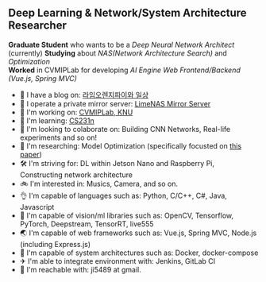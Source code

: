 ## Deep Learning & Network/System Architecture Researcher

**Graduate Student** who wants to be a _Deep Neural Network Architect_  
(currently) **Studying** about _NAS(Network Architecture Search)_ and _Optimization_  
**Worked** in CVMIPLab for developing _AI Engine Web Frontend/Backend (Vue.js, Spring MVC)_

- 🚀 I have a blog on: [라임오렌지파이와 일상](https://dailylime.kr/)
- 🌠 I operate a private mirror server: [LimeNAS Mirror Server](https://mirror.dailylime.kr/)
- 💼 I'm working on: [CVMIPLab, KNU](https://visual.kangwon.ac.kr)
- 🌱 I'm learning: [CS231n](http://cs231n.stanford.edu/2017/)
- 🙆 I'm looking to colaborate on: Building CNN Networks, Real-life experiments and so on!
- 📖 I'm researching: Model Optimization (specifically focusted on [this paper](https://arxiv.org/abs/1712.05877v1))
- 🛠️ I'm striving for: DL within Jetson Nano and Raspberry Pi, Constructing network architecture
- 🚲 I'm interested in: Musics, Camera, and so on.
- 👌 I'm capable of languages such as: Python, C/C++, C#, Java, Javascript
- 💾 I'm capable of vision/ml libraries such as: OpenCV, Tensorflow, PyTorch, Deepstream, TensorRT, live555
- 🌏 I'm capable of web frameworks such as: Vue.js, Spring MVC, Node.js (including Express.js)
- 🐳 I'm capable of system architectures such as: Docker, docker-compose
- ✈ I'm able to integrate environment with: Jenkins, GitLab CI
- 📧 I'm reachable with: ji5489 at gmail.
